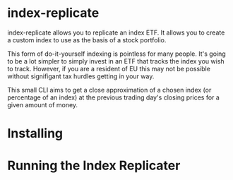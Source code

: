 # index-replicate

index-replicate allows you to replicate an index ETF. It allows you to create a custom index to use as the basis of a stock portfolio. 

This form of do-it-yourself indexing is pointless for many people. It's going to be a lot simpler to simply invest in an ETF that tracks the index you wish to track. However, if you are a resident of EU this may not be possible without signifigant tax hurdles getting in your way.

This small CLI aims to get a close approximation of a chosen index (or percentage of an index) at the previous trading day's closing prices for a given amount of money.

# Installing


# Running the Index Replicater
